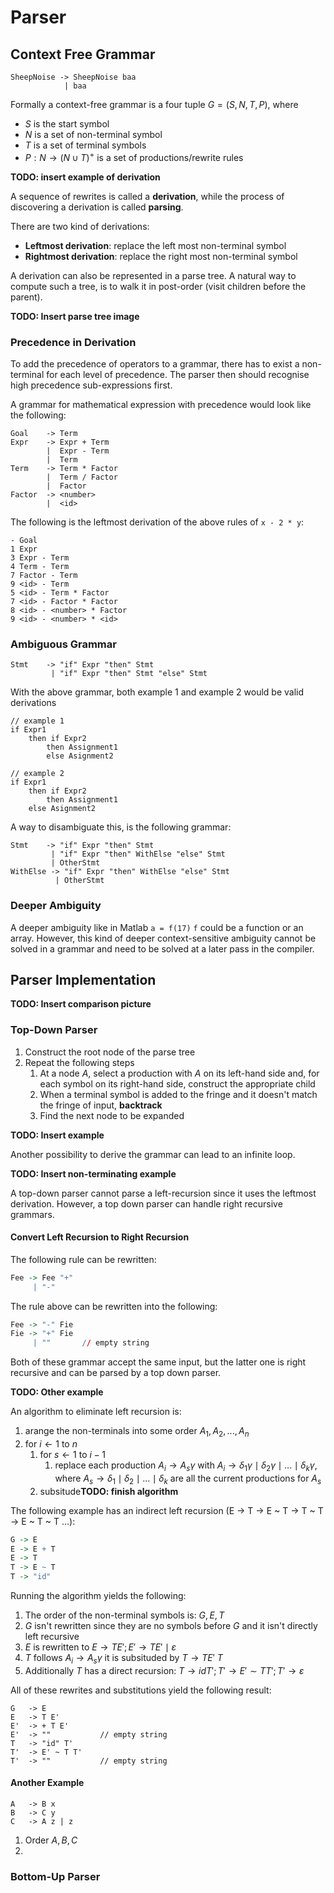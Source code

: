 # Parser

## Context Free Grammar

```
SheepNoise -> SheepNoise baa 
			| baa
```

Formally a context-free grammar is a four tuple $G = (S, N, T, P)$, where

* $S$ is the start symbol
* $N$ is a set of non-terminal symbol
* $T$ is a set of terminal symbols
* $P: N \to (N \cup T)^+$ is a set of productions/rewrite rules

**TODO: insert example of derivation**

A sequence of rewrites is called a **derivation**, while the process of discovering a derivation is called **parsing**.

There are two kind of derivations:

* **Leftmost derivation**: replace the left most non-terminal symbol
* **Rightmost derivation**: replace the right most non-terminal symbol

A derivation can also be represented in a parse tree. A natural way to compute such a tree, is to walk it in post-order (visit children before the parent).

**TODO: Insert parse tree image**

### Precedence in Derivation

To add the precedence of operators to a grammar, there has to exist a non-terminal for each level of precedence. The parser then should recognise high precedence sub-expressions first.

A grammar for mathematical expression with precedence would look like the following:

```
Goal	-> Term
Expr	-> Expr + Term
		|  Expr - Term
		|  Term
Term 	-> Term * Factor
		|  Term / Factor
		|  Factor
Factor 	-> <number>
		|  <id>
```

The following is the leftmost derivation of the above rules of `x - 2 * y`:
```
- Goal
1 Expr
3 Expr - Term
4 Term - Term
7 Factor - Term
9 <id> - Term
5 <id> - Term * Factor
7 <id> - Factor * Factor
8 <id> - <number> * Factor
9 <id> - <number> * <id>
```

### Ambiguous Grammar

```
Stmt	-> "if" Expr "then" Stmt
		 | "if" Expr "then" Stmt "else" Stmt
```

With the above grammar, both example 1 and example 2 would be valid derivations
```
// example 1
if Expr1
	then if Expr2
		then Assignment1
		else Asignment2

// example 2
if Expr1
	then if Expr2
		then Assignment1
    else Asignment2
```

A way to disambiguate this, is the following grammar:

```
Stmt	-> "if" Expr "then" Stmt
		 | "if" Expr "then" WithElse "else" Stmt
		 | OtherStmt
WithElse -> "if" Expr "then" WithElse "else" Stmt
		  | OtherStmt
```

### Deeper Ambiguity

A deeper ambiguity like in Matlab `a = f(17)` `f` could be a function or an array. However, this kind of deeper context-sensitive ambiguity cannot be solved in a grammar and need to be solved at a later pass in the compiler.  

## Parser Implementation

**TODO: Insert comparison picture**

### Top-Down Parser

1. Construct the root node of the parse tree
2. Repeat the following steps
   1. At a node $A$, select a production with $A$ on its left-hand side and, for each symbol on its right-hand side, construct the appropriate child
   2. When a terminal symbol is added to the fringe and it doesn't match the fringe of input, **backtrack**
   3. Find the next node to be expanded

**TODO: Insert example**

Another possibility to derive the grammar can lead to an infinite loop.

**TODO: Insert non-terminating example**

A top-down parser cannot parse a left-recursion since it uses the leftmost derivation. However, a top down parser can handle right recursive grammars.

#### Convert Left Recursion to Right Recursion

The following rule can be rewritten:

```R
Fee -> Fee "+"
	 | "-"
```

The rule above can be rewritten into the following:

```r
Fee -> "-" Fie
Fie -> "+" Fie
	 | "" 		// empty string
```

Both of these grammar accept the same input, but the latter one is right recursive and can be parsed by a top down parser.

**TODO: Other example**


An algorithm to eliminate left recursion is:

1. arange the non-terminals into some order $A_1, A_2, ..., A_n$
2. for $i \leftarrow 1$ to $n$
   1. for $s \leftarrow 1$ to $i - 1$
      1. replace each production $A_i \to A_s\gamma$ with $A_i \to \delta_1 \gamma \mid \delta_2\gamma \mid ... \mid \delta_k\gamma$, where $A_s \to \delta_1 \mid \delta_2 \mid ... \mid \delta_k$ are all the current productions for $A_s$
   2. subsitude**TODO: finish algorithm**


The following example has an indirect left recursion (E -> T -> E ~ T -> T ~ T -> E ~ T ~ T ...):

```R
G -> E
E -> E + T
E -> T
T -> E ~ T
T -> "id"
```

Running the algorithm yields the following:

1. The order of the non-terminal symbols is: $G, E, T$
2. $G$ isn't rewritten since they are no symbols before $G$ and it isn't directly left recursive
3. $E$ is rewritten to $E \to T E'; E' \to T E' \mid \varepsilon$  
4. $T$ follows $A_i \to A_s\gamma$ it is subsituded by $T \to T E' ~T$
5. Additionally $T$ has a direct recursion: $T \to id T'; T' \to E' \sim T T'; T' \to \varepsilon$

All of these rewrites and substitutions yield the following result:

```
G 	-> E
E 	-> T E'
E' 	-> + T E'
E' 	-> "" 			// empty string
T 	-> "id" T'
T'	-> E' ~ T T'
T' 	-> "" 			// empty string
```

#### Another Example

```
A 	-> B x
B	-> C y
C	-> A z | z
```

1. Order $A, B, C$
2. 

### Bottom-Up Parser
